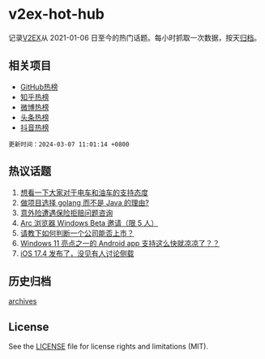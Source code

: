 # v2ex-hot-hub

 记录[V2EX](https://www.v2ex.com/)从 2021-01-06 日至今的热门话题。每小时抓取一次数据，按天[归档](archives)。
 
 ## 相关项目

- [GitHub热榜](https://github.com/it985/github-hot-hub)
- [知乎热榜](https://github.com/it985/zhihu-hot-hub)
- [微博热榜](https://github.com/it985/weibo-hot-hub)
- [头条热榜](https://github.com/it985/toutiao-hot-hub)
- [抖音热榜](https://github.com/it985/douyin-hot-hub)


 `更新时间：2024-03-07 11:01:14 +0800`

## 热议话题

1. [想看一下大家对于电车和油车的支持态度](https://www.v2ex.com/t/1021296)
1. [做项目选择 golang 而不是 Java 的理由?](https://www.v2ex.com/t/1021175)
1. [意外险遭遇保险拒赔问题咨询](https://www.v2ex.com/t/1021082)
1. [Arc 浏览器 Windows Beta 邀请（限 5 人）](https://www.v2ex.com/t/1021024)
1. [请教下如何判断一个公司能否上市？](https://www.v2ex.com/t/1021295)
1. [Windows 11 亮点之一的 Android app 支持这么快就凉凉了？？](https://www.v2ex.com/t/1021118)
1. [iOS 17.4 发布了，没见有人讨论侧载](https://www.v2ex.com/t/1021069)

## 历史归档

[archives](archives)

## License

See the [LICENSE](LICENSE) file for license rights and limitations (MIT).
